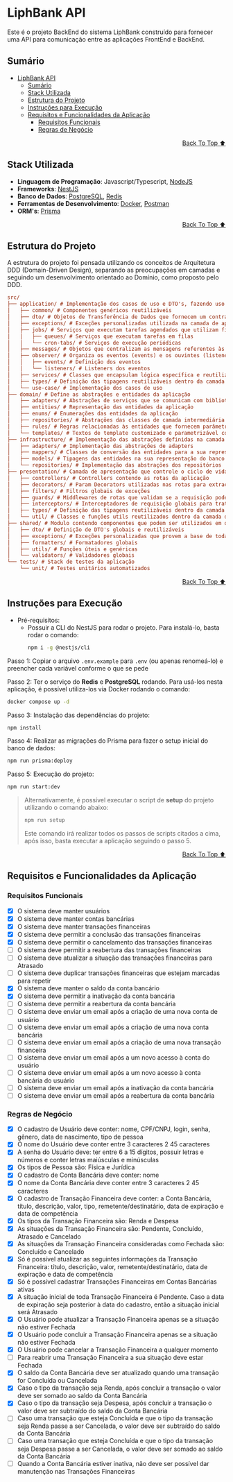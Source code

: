# LiphBank API

Este é o projeto BackEnd do sistema LiphBank construído para fornecer uma API para comunicação entre as aplicações FrontEnd e BackEnd.

## Sumário

- [LiphBank API](#liphbank-api)
  - [Sumário](#sumário)
  - [Stack Utilizada](#stack-utilizada)
  - [Estrutura do Projeto](#estrutura-do-projeto)
  - [Instruções para Execução](#instruções-para-execução)
  - [Requisitos e Funcionalidades da Aplicação](#requisitos-e-funcionalidades-da-aplicação)
    - [Requisitos Funcionais](#requisitos-funcionais)
    - [Regras de Negócio](#regras-de-negócio)

<div align="right">

[Back To Top ⬆️](#liphbank-api)
</div>

## Stack Utilizada

- **Linguagem de Programação**: Javascript/Typescript, [NodeJS](https://nodejs.org/pt)
- **Frameworks**: [NestJS](https://nestjs.com/)
- **Banco de Dados**: [PostgreSQL](https://www.postgresql.org/), [Redis](https://redis.io/)
- **Ferramentas de Desenvolvimento**: [Docker](https://www.docker.com/), [Postman](https://www.postman.com/)
- **ORM's**: [Prisma](https://www.prisma.io/)

<div align="right">

[Back To Top ⬆️](#liphbank-api)
</div>

## Estrutura do Projeto

A estrutura do projeto foi pensada utilizando os conceitos de Arquitetura DDD (Domain-Driven Design), separando as preocupações em camadas e seguindo um desenvolvimento orientado ao Domínio, como proposto pelo DDD.

```ini
src/
├── application/ # Implementação dos casos de uso e DTO's, fazendo uso das abstrações definidas no domínio
│   ├── common/ # Componentes genéricos reutilizáveis
│   ├── dto/ # Objetos de Transferência de Dados que fornecem um contrato de entrada para os Casos de Uso
│   ├── exceptions/ # Exceções personalizadas utilizada na camada de aplicação
│   ├── jobs/ # Serviços que executam tarefas agendados que utilizam filas (queues) ou são executadas periodicamente (cron jobs)
│   │   ├── queues/ # Serviços que executam tarefas em filas
│   │   └── cron-tabs/ # Serviços de execução periódicas
│   ├── messages/ # Objetos que centralizam as mensagens referentes às entidades do domínio
│   ├── observer/ # Organiza os eventos (events) e os ouvintes (listeners) destes eventos
│   │   ├── events/ # Definição dos eventos
│   │   └── listeners/ # Listeners dos eventos
│   ├── services/ # Classes que encapsulam lógica específica e reutilizável para suporte aos casos de uso
│   ├── types/ # Definição das tipagens reutilizáveis dentro da camada de aplicação
│   └── use-case/ # Implementação dos casos de uso
├── domain/ # Define as abstrações e entidades da aplicação
│   ├── adapters/ # Abstrações de serviços que se comunicam com bibliotecas externos ou lógica específica
│   ├── entities/ # Representação das entidades da aplicação
│   ├── enums/ # Enumerações das entidades da aplicação
│   ├── repositories/ # Abstrações das classes de camada intermediária entre a aplicação e o banco de dados
│   ├── rules/ # Regras relacionadas às entidades que fornecem parâmetros como valores padrão e configurações específicas
│   └── templates/ # Textos de template customizado e parametrizável com base em variáveis dinâmicas
├── infrastructure/ # Implementação das abstrações definidas na camada de domínio
│   ├── adapters/ # Implementação das abstrações de adapters
│   ├── mappers/ # Classes de conversão das entidades para a sua representação do banco de dados (Model) e vice-versa
│   ├── models/ # Tipagens das entidades na sua representação do banco de dados
│   └── repositories/ # Implementação das abstrações dos repositórios
├── presentation/ # Camada de apresentação que controle o ciclo de vida das requisições (Entrada e Saída de dados da requisição)
│   ├── controllers/ # Controllers contendo as rotas da aplicação
│   ├── decorators/ # Param Decorators utilizadas nas rotas para extração de dados da requisição
│   ├── filters/ # Filtros globais de exceções
│   ├── guards/ # Middlewares de rotas que validam se a requisição pode ou não ser prosseguida
│   ├── interceptors/ # Interceptadores de requisição globais para trativa de resposta
│   ├── types/ # Definição das tipagens reutilizáveis dentro da camada de apresentação
│   └── util/ # Classes e funções utils reutilizados dentro da camada de apresentação
├── shared/ # Modulo contendo componentes que podem ser utilizados em qualquer camada
│   ├── dto/ # Definição de DTO's globais e reutilizáveis
│   ├── exceptions/ # Exceções personalizadas que provem a base de todas as outras exceções definidas na aplicação
│   ├── formatters/ # Formatadores globais
│   ├── utils/ # Funções úteis e genéricas
│   └── validators/ # Validadores globais
└── tests/ # Stack de testes da aplicação
    └── unit/ # Testes unitários automatizados
```

<div align="right">

[Back To Top ⬆️](#liphbank-api)
</div>

## Instruções para Execução

- Pré-requisitos:
  - Possuir a CLI do NestJS para rodar o projeto. Para instalá-lo, basta rodar o comando:
    ```bash
    npm i -g @nestjs/cli
    ```

Passo 1: Copiar o arquivo `.env.example` para `.env` (ou apenas renomeá-lo) e preencher cada variável conforme o que se pede

Passo 2: Ter o serviço do **Redis** e **PostgreSQL** rodando. Para usá-los nesta aplicação, é possível utiliza-los via Docker rodando o comando:

```bash
docker compose up -d
```

Passo 3: Instalação das dependências do projeto:

```bash
npm install
```

Passo 4: Realizar as migrações do Prisma para fazer o setup inicial do banco de dados:

```bash
npm run prisma:deploy
```

Passo 5: Execução do projeto:

```bash
npm run start:dev
```

> Alternativamente, é possível executar o script de **setup** do projeto utilizando o comando abaixo:
>
> ```bash
> npm run setup
> ```
> Este comando irá realizar todos os passos de scripts citados a cima, após isso, basta executar a aplicação seguindo o passo 5.

<div align="right">

[Back To Top ⬆️](#liphbank-api)
</div>

## Requisitos e Funcionalidades da Aplicação

### Requisitos Funcionais

- [X] O sistema deve manter usuários
- [X] O sistema deve manter contas bancárias
- [X] O sistema deve manter transações financeiras
- [X] O sistema deve permitir a conclusão das transações financeiras
- [X] O sistema deve permitir o cancelamento das transações financeiras
- [ ] O sistema deve permitir a reabertura das transações financeiras
- [ ] O sistema deve atualizar a situação das transações financeiras para Atrasado
- [ ] O sistema deve duplicar transações financeiras que estejam marcadas para repetir
- [X] O sistema deve manter o saldo da conta bancário
- [X] O sistema deve permitir a inativação da conta bancária
- [ ] O sistema deve permitir a reabertura da conta bancária
- [ ] O sistema deve enviar um email após a criação de uma nova conta de usuário
- [ ] O sistema deve enviar um email após a criação de uma nova conta bancária
- [ ] O sistema deve enviar um email após a criação de uma nova transação financeira
- [ ] O sistema deve enviar um email após a um novo acesso à conta do usuário
- [ ] O sistema deve enviar um email após a um novo acesso à conta bancária do usuário
- [ ] O sistema deve enviar um email após a inativação da conta bancária
- [ ] O sistema deve enviar um email após a reabertura da conta bancária

### Regras de Negócio

- [X] O cadastro de Usuário deve conter: nome, CPF/CNPJ, login, senha, gênero, data de nascimento, tipo de pessoa
- [X] O nome do Usuário deve conter entre 3 caracteres 2 45 caracteres
- [X] A senha do Usuário deve: ter entre 6 a 15 dígitos, possuir letras e números e conter letras maiúsculas e minúsculas
- [X] Os tipos de Pessoa são: Física e Jurídica
- [X] O cadastro de Conta Bancária deve conter: nome
- [X] O nome da Conta Bancária deve conter entre 3 caracteres 2 45 caracteres
- [X] O cadastro de Transação Financeira deve conter: a Conta Bancária, título, descrição, valor, tipo, remetente/destinatário, data de expiração e data de competência
- [X] Os tipos da Transação Financeira são: Renda e Despesa
- [X] As situações da Transação Financeira são: Pendente, Concluído, Atrasado e Cancelado
- [X] As situações da Transação Financeira consideradas como Fechada são: Concluído e Cancelado
- [X] Só é possível atualizar as seguintes informações da Transação Financeira: título, descrição, valor, remetente/destinatário, data de expiração e data de competência
- [X] Só é possível cadastrar Transações Financeiras em Contas Bancárias ativas
- [X] A situação inicial de toda Transação Financeira é Pendente. Caso a data de expiração seja posterior à data do cadastro, então a situação inicial será Atrasado
- [X] O Usuário pode atualizar a Transação Financeira apenas se a situação não estiver Fechada
- [X] O Usuário pode concluir a Transação Financeira apenas se a situação não estiver Fechada
- [X] O Usuário pode cancelar a Transação Financeira a qualquer momento
- [ ] Para reabrir uma Transação Financeira a sua situação deve estar Fechada
- [X] O saldo da Conta Bancária deve ser atualizado quando uma transação for Concluída ou Cancelada
- [X] Caso o tipo da transação seja Renda, após concluir a transação o valor deve ser somado ao saldo da Conta Bancária
- [X] Caso o tipo da transação seja Despesa, após concluir a transação o valor deve ser subtraído do saldo da Conta Bancária
- [ ] Caso uma transação que esteja Concluída e que o tipo da transação seja Renda passe a ser Cancelada, o valor deve ser subtraído do saldo da Conta Bancária
- [ ] Caso uma transação que esteja Concluída e que o tipo da transação seja Despesa passe a ser Cancelada, o valor deve ser somado ao saldo da Conta Bancária
- [ ] Quando a Conta Bancária estiver inativa, não deve ser possível dar manutenção nas Transações Financeiras